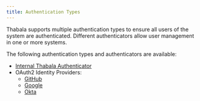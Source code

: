 ```yaml
---
title: Authentication Types
---
```


Thabala supports multiple authentication types to ensure all users of the system are authenticated.
Different authenticators allow user management in one or more systems.

The following authentication types and authenticators are available:

- [Internal Thabala Authenticator](./internal-thabala-authenticator.md)
- OAuth2 Identity Providers:
  - [GitHub](./oauth2#github-as-oauth2-identity-provider)
  - [Google](./oauth2#google-as-oauth2-identity-provider)
  - [Okta](./oauth2#okta-as-oauth2-identity-provider)
